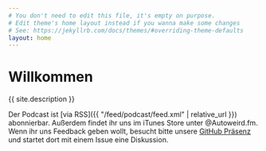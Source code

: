 ```yaml
---
# You don't need to edit this file, it's empty on purpose.
# Edit theme's home layout instead if you wanna make some changes
# See: https://jekyllrb.com/docs/themes/#overriding-theme-defaults
layout: home
---
```


# Willkommen

{{ site.description }}

Der Podcast ist [via RSS]({{ "/feed/podcast/feed.xml" | relative_url }}) abonnierbar. Außerdem findet ihr uns im iTunes Store unter @Autoweird.fm. Wenn ihr uns Feedback geben wollt, besucht bitte unsere [GitHub Präsenz](https://github.com/autoweirdfm/autoweirdfm.github.io) und startet dort mit einem Issue eine Diskussion.
